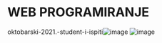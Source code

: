 # WEB PROGRAMIRANJE

oktobarski-2021.-student-i-ispiti![image](https://user-images.githubusercontent.com/96747833/171310379-b3a1f57c-4b0f-455a-81ef-0e00b7f9502f.png)
![image](https://user-images.githubusercontent.com/96747833/171310458-c2248ab8-da5f-4972-92c4-4ecc0b8dfa7c.png)
